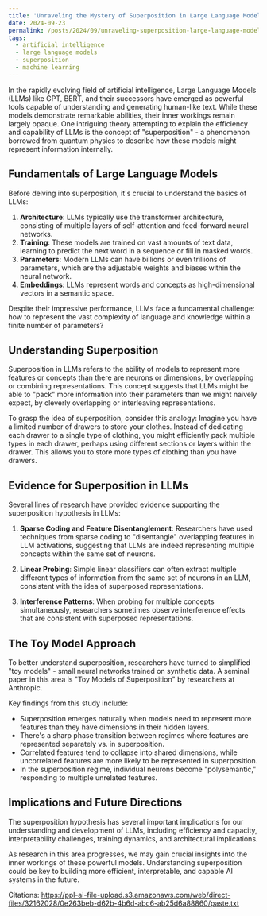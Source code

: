 ```yaml
---
title: 'Unraveling the Mystery of Superposition in Large Language Models'
date: 2024-09-23
permalink: /posts/2024/09/unraveling-superposition-large-language-models/
tags:
  - artificial intelligence
  - large language models
  - superposition
  - machine learning
---
```


In the rapidly evolving field of artificial intelligence, Large Language Models (LLMs) like GPT, BERT, and their successors have emerged as powerful tools capable of understanding and generating human-like text. While these models demonstrate remarkable abilities, their inner workings remain largely opaque. One intriguing theory attempting to explain the efficiency and capability of LLMs is the concept of "superposition" - a phenomenon borrowed from quantum physics to describe how these models might represent information internally.

## Fundamentals of Large Language Models

Before delving into superposition, it's crucial to understand the basics of LLMs:

1. **Architecture**: LLMs typically use the transformer architecture, consisting of multiple layers of self-attention and feed-forward neural networks.
2. **Training**: These models are trained on vast amounts of text data, learning to predict the next word in a sequence or fill in masked words.
3. **Parameters**: Modern LLMs can have billions or even trillions of parameters, which are the adjustable weights and biases within the neural network.
4. **Embeddings**: LLMs represent words and concepts as high-dimensional vectors in a semantic space.

Despite their impressive performance, LLMs face a fundamental challenge: how to represent the vast complexity of language and knowledge within a finite number of parameters?

## Understanding Superposition

Superposition in LLMs refers to the ability of models to represent more features or concepts than there are neurons or dimensions, by overlapping or combining representations. This concept suggests that LLMs might be able to "pack" more information into their parameters than we might naively expect, by cleverly overlapping or interleaving representations.

To grasp the idea of superposition, consider this analogy: Imagine you have a limited number of drawers to store your clothes. Instead of dedicating each drawer to a single type of clothing, you might efficiently pack multiple types in each drawer, perhaps using different sections or layers within the drawer. This allows you to store more types of clothing than you have drawers.

## Evidence for Superposition in LLMs

Several lines of research have provided evidence supporting the superposition hypothesis in LLMs:

1. **Sparse Coding and Feature Disentanglement**: Researchers have used techniques from sparse coding to "disentangle" overlapping features in LLM activations, suggesting that LLMs are indeed representing multiple concepts within the same set of neurons.

2. **Linear Probing**: Simple linear classifiers can often extract multiple different types of information from the same set of neurons in an LLM, consistent with the idea of superposed representations.

3. **Interference Patterns**: When probing for multiple concepts simultaneously, researchers sometimes observe interference effects that are consistent with superposed representations.

## The Toy Model Approach

To better understand superposition, researchers have turned to simplified "toy models" - small neural networks trained on synthetic data. A seminal paper in this area is "Toy Models of Superposition" by researchers at Anthropic.

Key findings from this study include:

- Superposition emerges naturally when models need to represent more features than they have dimensions in their hidden layers.
- There's a sharp phase transition between regimes where features are represented separately vs. in superposition.
- Correlated features tend to collapse into shared dimensions, while uncorrelated features are more likely to be represented in superposition.
- In the superposition regime, individual neurons become "polysemantic," responding to multiple unrelated features.

## Implications and Future Directions

The superposition hypothesis has several important implications for our understanding and development of LLMs, including efficiency and capacity, interpretability challenges, training dynamics, and architectural implications.

As research in this area progresses, we may gain crucial insights into the inner workings of these powerful models. Understanding superposition could be key to building more efficient, interpretable, and capable AI systems in the future.

Citations:
https://ppl-ai-file-upload.s3.amazonaws.com/web/direct-files/32162028/0e263beb-d62b-4b6d-abc6-ab25d6a88860/paste.txt